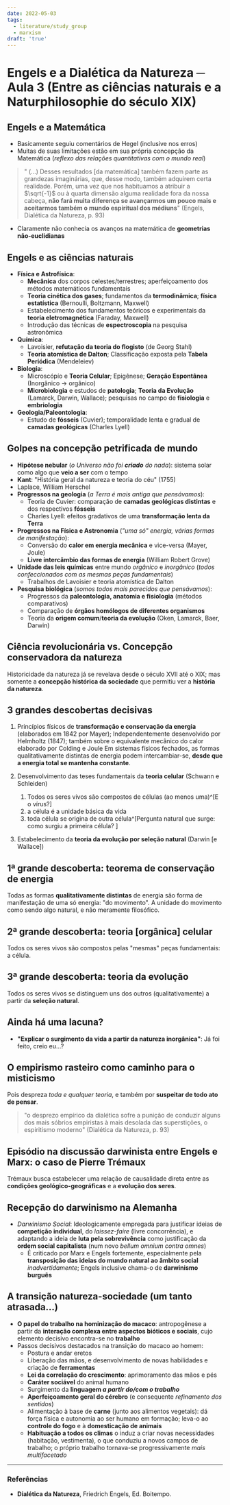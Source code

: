 ```yaml
---
date: 2022-05-03
tags:
  - literature/study_group
  - marxism
draft: 'true'
---
```

# Engels e a Dialética da Natureza ─ Aula 3 (Entre as ciências naturais e a Naturphilosophie do século XIX)
## Engels e a Matemática
- Basicamente seguiu comentários de Hegel (inclusive nos erros)
- Muitas de suas limitações estão em sua própria concepção da Matemática (*reflexo das relações quantitativas com o mundo real*)
> " (...) Desses resultados [da matemática] também fazem parte as grandezas imaginárias, que, desse modo, também adquirem certa realidade. Porém, uma vez que nos habituamos a atribuir a $\sqrt{-1}$ ou à quarta dimensão alguma realidade fora da nossa cabeça, **não fará muita diferença se avançarmos um pouco mais e aceitarmos também o mundo espiritual dos médiuns**" (Engels, Dialética da Natureza, p. 93)
* Claramente não conhecia os avanços na matemática de **geometrias não-euclidianas** 

## Engels e as ciências naturais
- **Física e Astrofísica**:
	- **Mecânica** dos corpos celestes/terrestres; aperfeiçoamento dos métodos matemáticos fundamentais
	- **Teoria cinética dos gases**; fundamentos da **termodinâmica**; **física estatística** (Bernoulli, Boltzmann, Maxwell)
	- Estabelecimento dos fundamentos teóricos e experimentais da **teoria eletromagnética** (Faraday, Maxwell)
	- Introdução das técnicas de **espectroscopia** na pesquisa astronômica 
- **Química**:
	- Lavoisier, **refutação da teoria do flogisto** (de Georg Stahl)
	- **Teoria atomística de Dalton**; Classificação exposta pela **Tabela Periódica** (Mendeleiev)
- **Biologia**:
	- Microscópío e **Teoria Celular**; Epigênese; **Geração Espontânea** (Inorgânico -> orgânico)
	- **Microbiologia** e estudos de **patologia**; **Teoria da Evolução** (Lamarck, Darwin, Wallace); pesquisas no campo de **fisiologia** e **embriologia**
- **Geologia/Paleontologia**:
	- Estudo de **fósseis** (Cuvier); temporalidade lenta e gradual de **camadas geológicas** (Charles Lyell)

## Golpes na concepção petrificada de mundo
- **Hipótese nebular** (*o Universo não foi **criado** do nada*): sistema solar como algo que **veio a ser** com o tempo
- **Kant**: "História geral da natureza e teoria do céu" (1755)
- Laplace, William Herschel
- **Progressos na geologia** (*a Terra é mais antiga que pensávamos*):
	- Teoria de Cuvier: comparação de **camadas geológicas distintas** e dos respectivos **fósseis**
	- Charles Lyell: efeitos gradativos de uma **transformação lenta da Terra**
- **Progressos na Física e Astronomia** (*"uma só" energia, várias formas de manifestação*):
	- Conversão do **calor em energia mecânica** e vice-versa (Mayer, Joule)
	- **Livre intercâmbio das formas de energia** (William Robert Grove)
- **Unidade das leis químicas** entre mundo *orgânico* e *inorgânico* (*todos confeccionados com as mesmas peças fundamentais*)
	- Trabalhos de Lavoisier e teoria atomística de Dalton
- **Pesquisa biológica** (*somos todos mais parecidos que pensávamos*):
	-  Progressos da **paleontologia, anatomia e fisiologia** (métodos comparativos)
	- Comparação de **órgãos homólogos de diferentes organismos**
	- Teoria da **origem comum**/**teoria da evolução** (Oken, Lamarck, Baer, Darwin)

## Ciência revolucionária vs. Concepção conservadora da natureza
Historicidade da natureza já se revelava desde o século XVII até o XIX; mas somente a **concepção histórica da sociedade** que permitiu ver a **história da natureza**.

## 3 grandes descobertas decisivas
1. Princípios físicos de **transformação e conservação da energia** (elaborados em 1842 por Mayer); Independentemente desenvolvido por Helmholtz (1847); também sobre o equivalente mecânico do calor elaborado por Colding e Joule
	   Em sistemas físicos fechados, as formas qualitativamente distintas de energia podem intercambiar-se, **desde que a energia total se mantenha constante**. 

2. Desenvolvimento das teses fundamentais da **teoria celular** (Schwann e Schleiden)
	1. Todos os seres vivos são compostos de células (ao menos uma)^[E o vírus?]
	2. a célula é a unidade básica da vida
	3. toda célula se origina de outra célula^[Pergunta natural que surge: como surgiu a primeira célula? ]

3. Estabelecimento da **teoria da evolução por seleção natural** (Darwin [e Wallace])

## 1ª grande descoberta: teorema de conservação de energia
Todas as formas **qualitativamente distintas** de energia são forma de manifestação de uma só energia: "do movimento". A unidade do movimento como sendo algo natural, e não meramente filosófico.

## 2ª grande descoberta: teoria [orgânica] celular
Todos os seres vivos são compostos pelas "mesmas" peças fundamentais: a célula.

## 3ª grande descoberta: teoria da evolução
Todos os seres vivos se distinguem uns dos outros (qualitativamente)  a partir da **seleção natural**. 

## Ainda há uma lacuna?
- **"Explicar o surgimento da vida a partir da natureza inorgânica"**: Já foi feito, creio eu...?

## O empirismo rasteiro como caminho para o misticismo
Pois despreza *toda e qualquer teoria*, e também por **suspeitar de todo ato de pensar**. 

> "o desprezo empírico da dialética sofre a punição de conduzir alguns dos mais sóbrios empiristas à mais desolada das superstições, o espiritismo moderno" (Dialética da Natureza, p. 93)

## Episódio na discussão darwinista entre Engels e Marx: o caso de Pierre Trémaux
Trémaux busca estabelecer uma relação de causalidade direta entre as **condições geológico-geográficas** e a **evolução dos seres**. 

## Recepção do darwinismo na Alemanha
- *Darwinismo Social*: Ideologicamente empregada para justificar ideias de **competição individual**, do *laissez-faire* (livre concorrência), e adaptando a ideia de **luta pela sobrevivência** como justificação da **ordem social capitalista** (num novo *bellum omnium contra omnes*)
	- É criticado por Marx e Engels fortemente, especialmente pela **transposição das ideias do mundo natural ao âmbito social** *inadvertidamente*; Engels inclusive chama-o de **darwinismo burguês**

## A transição natureza-sociedade (um tanto atrasada...)
- **O papel do trabalho na hominização do macaco**: antropogênese a partir da **interação complexa entre aspectos bióticos e sociais**, cujo elemento decisivo encontra-se no **trabalho**
- Passos decisivos destacados na transição do macaco ao homem:
	- Postura e andar eretos
	- Liberação das mãos, e desenvolvimento de novas habilidades e criação de **ferramentas**
	- **Lei da correlação do crescimento**: aprimoramento das mãos e pés
	- **Caráter sociável** do animal humano
	- Surgimento da **linguagem *a partir do/com o trabalho***
	- **Aperfeiçoamento geral do cérebro** (e consequente *refinamento dos sentidos*)
	- Alimentação à base de **carne** (junto aos alimentos vegetais): dá força física e autonomia ao ser humano em formação; leva-o ao **controle do fogo** e à **domesticação de animais**
	- **Habituação a todos os climas** o induz a criar novas necessidades (habitação, vestimenta), o que conduziu a novos campos de trabalho; o próprio trabalho tornava-se progressivamente *mais multifacetado*


---
### Referências
- **Dialética da Natureza**, Friedrich Engels, Ed. Boitempo.